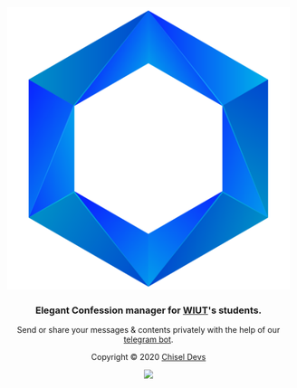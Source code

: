 <p align="center"><a href="https://chisel.uz" target="_blank"><img height="500" width="500" src="https://raw.githubusercontent.com/chiseldevs/westman/master/assets/logo.png"/></a></p>



<h3 align="center"> Elegant Confession manager for <a href="https://wiut.uz" target="_blank">WIUT</a>'s students.</h3>

<p align="center">Send or share your messages & contents privately with the help of our <a href="https://t.me/westmans_bot" target="_blank">telegram bot</a>.</p>



<p align="center">Copyright &copy; 2020 <a href="https://chisel.uz" target="_blank">Chisel Devs</a></p>

<p align="center"><a href="https://github.com/chiseldevs/westman/blob/develop/LICENSE.md"><img src="https://img.shields.io/static/v1.svg?style=flat-square&label=License&message=GPL-3.0&logoColor=eceff4&logo=github&colorA=4c566a&colorB=88c0d0"/></a></p>